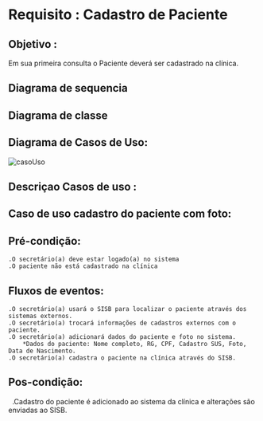# Requisito : Cadastro de Paciente

## Objetivo :
Em sua primeira consulta o Paciente deverá ser cadastrado na clínica.

## Diagrama de sequencia


## Diagrama de classe


## Diagrama de Casos de Uso:
![casoUso]()

## Descriçao Casos de uso :
## Caso de uso cadastro do paciente com foto:
## Pré-condição:
  	.O secretário(a) deve estar logado(a) no sistema  
  	.O paciente não está cadastrado na clínica

## Fluxos de eventos:
	.O secretário(a) usará o SISB para localizar o paciente através dos sistemas externos.
	.O secretário(a) trocará informações de cadastros externos com o paciente.
	.O secretário(a) adicionará dados do paciente e foto no sistema.
		*Dados do paciente: Nome completo, RG, CPF, Cadastro SUS, Foto, Data de Nascimento.
	.O secretário(a) cadastra o paciente na clínica através do SISB.
  
 ## Pos-condição:
   .Cadastro do paciente é adicionado ao sistema da clínica e alterações são enviadas ao SISB.
   
